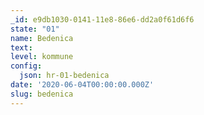 ```yaml
---
_id: e9db1030-0141-11e8-86e6-dd2a0f61d6f6
state: "01"
name: Bedenica
text:
level: kommune
config:
  json: hr-01-bedenica
date: '2020-06-04T00:00:00.000Z'
slug: bedenica
---
```

